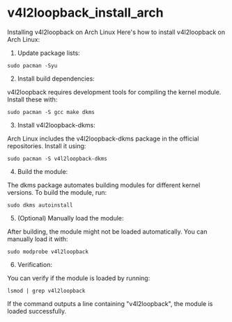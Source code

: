# v4l2loopback_install_arch

Installing v4l2loopback on Arch Linux
Here's how to install v4l2loopback on Arch Linux:

1. Update package lists:

```sudo pacman -Syu```

2. Install build dependencies:

v4l2loopback requires development tools for compiling the kernel module. Install these with:

```sudo pacman -S gcc make dkms```

3. Install v4l2loopback-dkms:

Arch Linux includes the v4l2loopback-dkms package in the official repositories. Install it using:

```sudo pacman -S v4l2loopback-dkms```

4. Build the module:

The dkms package automates building modules for different kernel versions. To build the module, run:

```sudo dkms autoinstall```

5. (Optional) Manually load the module:

After building, the module might not be loaded automatically. You can manually load it with:

```sudo modprobe v4l2loopback```

6. Verification:

You can verify if the module is loaded by running:

```lsmod | grep v4l2loopback```

If the command outputs a line containing "v4l2loopback", the module is loaded successfully.
